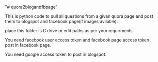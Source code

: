 "# quora2blogandfbpage" 

This is python code to pull all questions from a given quora page and post them to blogspot and facebook page(if images avilable).


place this folder is C drive or edit paths as per your requirments.


You need facebook user access token and facebook page access token post in facebook page.


You need google access token to post in blogspot.





